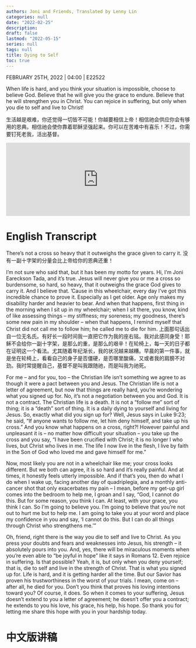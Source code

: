```yaml
---
authors: Joni and Friends, Translated by Lenny Lin
categories: null
date: "2022-02-25"
description: 
draft: false
lastmod: "2022-05-15"
series: null
tags: null
title: Dying to Self
toc: true
---
```

FEBRUARY 25TH, 2022 | 04:00 | E22522  

When life is hard, and you think your situation is impossible, choose to believe God. Believe that he will give you the grace to endure. Believe that he will strengthen you in Christ. You can rejoice in suffering, but only when you die to self and live to Christ!  

生活越是艰难，你还觉得一切皆不可能！你越要相信上帝！相信祂会供应你会有够用的恩典。相信祂会使你靠着耶稣坚强起来。你可以在苦难中有喜乐！不过，你需要钉死老我，活出基督。  

<iframe height="200px" width="100%" frameborder="no" scrolling="no" seamless src="https://player.simplecast.com/8851d15a-ae52-4fe9-8671-2a46bbbba0ff?dark=false"></iframe>
<!--more-->

# English Transcript
There’s not a cross so heavy that it outweighs the grace given to carry it. 
没有一副十字架的分量会比上帝给你的恩典还重！  

I’m not sure who said that, but it has been my motto for years. Hi, I’m Joni Eareckson Tada, and it’s true. Jesus will never give you or me a cross so burdensome, so hard, so heavy, that it outweighs the grace God gives to carry it. And I believe that. ’Cause in this wheelchair, every day I’ve got this incredible chance to prove it. Especially as I get older. Age only makes my disability harder and heavier to bear. And when that happens, first thing in the morning when I sit up in my wheelchair; when I sit there, you know, kind of like assessing things – my stiffness; my soreness; my goodness, there’s some new pain in my shoulder – when that happens, I remind myself that Christ did not call me to follow him; he called me to die for him.
上面那句话出自一位无名氏。有好长一段时间我一直把它作为我的座右铭。我对此感同身受！耶稣不会给你一副十字架，是那么的重，是那么的艰辛！在轮椅上，每一天的日子都在证明这一个看法。尤其随着年纪渐长，我的状况越来越糟。早晨的第一件事，就是坐在轮椅上，看看自己的身子是否僵硬，是否哪里酸痛，又或者我的肩膀不对劲。我时常提醒自己，基督不是叫我跟随祂，而是叫我为祂死。


For me – and for you, too – the Christian life isn’t something we agree to as though it were a pact between you and Jesus. The Christian life is not a letter of agreement, but now that things are really hard, you’re wondering what you signed up for. No, it’s not a negotiation between you and God. It is not a contract. The Christian life is a death. It is not a “follow me” sort of thing; it is a “death” sort of thing. It is a daily dying to yourself and living for Jesus. So, exactly what did you sign up for? Well, Jesus says in Luke 9:23; he said, “If anyone wants to follow me, let him deny himself, and take up his cross.” And you know what happens on a cross, right?! However painful and unpleasant it is – no matter how difficult your situation – you take up the cross and you say, “I have been crucified with Christ; it is no longer I who lives, but Christ who lives in me. The life I now live in the flesh, I live by faith in the Son of God who loved me and gave himself for me.”

Now, most likely you are not in a wheelchair like me; your cross looks different. But we both can agree, it is so hard and it’s really painful. And at times, it honestly feels utterly impossible. And if that’s you, then do what I do when I wake up, facing another day of quadriplegia, and a monthly anti-cancer shot that only exacerbates my pain – I mean, before my get-up girl comes into the bedroom to help me, I groan and I say, “God, I cannot do this. But for some reason, you think I can. At least, with your grace, you think I can. So I'm going to believe you. I’m going to believe that you’re not out to hurt me but to help me. I am going to take you at your word and place my confidence in you and say, ‘I cannot do this. But I can do all things through Christ who strengthens me.’”

Oh, friend, right there is the way you die to self and live to Christ. As you press your doubts and fears and weaknesses into Jesus, his strength – it absolutely pours into you. And, yes, there will be miraculous moments when you’re even able to “be joyful in hope” like it says in Romans 12. Even rejoice in suffering. Is that possible? Yeah, it is, but only when you deny yourself; that is, die to self and live in the strength of Christ. That is what you signed up for. Life is hard, and it is getting harder all the time. But our Savior has proven his trustworthiness in the worst of your trials. I mean, come on – after all, he died for you. Don’t you think that proves his loving intentions toward you? Of course, it does. So when it comes to your suffering, Jesus doesn’t extend to you a letter of agreement; he doesn’t offer you a contract; he extends to you his love, his grace, his help, his hope. So thank you for letting me share this hope with you in your hardship today.  


# 中文版讲稿

